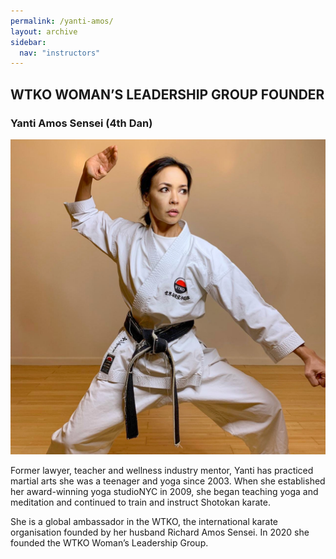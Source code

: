 ```yaml
---
permalink: /yanti-amos/
layout: archive
sidebar:
  nav: "instructors"
---
```

## WTKO WOMAN’S LEADERSHIP GROUP FOUNDER

### Yanti Amos Sensei (4th Dan)

![Yanti Amos Sensei](../assets/images/instructors/yanti9.jpg "Yanti Amos Sensei")

Former lawyer, teacher and wellness industry mentor, Yanti has practiced martial arts she was a teenager and yoga since 2003. When she established her award-winning yoga studioNYC in 2009, she began teaching yoga and meditation and continued to train and instruct Shotokan karate.


She is a global ambassador in the WTKO, the international karate organisation founded by her husband Richard Amos Sensei. In 2020 she founded the WTKO Woman’s Leadership Group.

